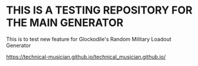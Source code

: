 # THIS IS A TESTING REPOSITORY FOR THE MAIN GENERATOR
This is to test new feature for Glockodile's Random Military Loadout Generator

https://technical-musician.github.io/technical_musician.github.io/
